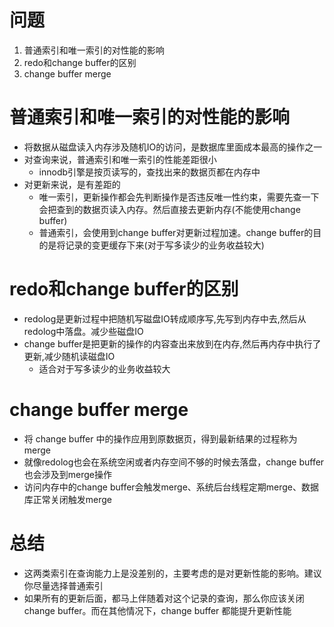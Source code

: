 # 问题
1. 普通索引和唯一索引的对性能的影响
2. redo和change buffer的区别
3. change buffer merge

# 普通索引和唯一索引的对性能的影响
- 将数据从磁盘读入内存涉及随机IO的访问，是数据库里面成本最高的操作之一
- 对查询来说，普通索引和唯一索引的性能差距很小
  - innodb引擎是按页读写的，查找出来的数据页都在内存中
- 对更新来说，是有差距的
  - 唯一索引，更新操作都会先判断操作是否违反唯一性约束，需要先查一下会把查到的数据页读入内存。然后直接去更新内存(不能使用change buffer)
  - 普通索引，会使用到change buffer对更新过程加速。change buffer的目的是将记录的变更缓存下来(对于写多读少的业务收益较大)

# redo和change buffer的区别
- redolog是更新过程中把随机写磁盘IO转成顺序写,先写到内存中去,然后从redolog中落盘。减少些磁盘IO
- change buffer是把更新的操作的内容查出来放到在内存,然后再内存中执行了更新,减少随机读磁盘IO
  - 适合对于写多读少的业务收益较大

# change buffer merge
- 将 change buffer 中的操作应用到原数据页，得到最新结果的过程称为 merge
- 就像redolog也会在系统空闲或者内存空间不够的时候去落盘，change buffer也会涉及到merge操作
- 访问内存中的change buffer会触发merge、系统后台线程定期merge、数据库正常关闭触发merge

# 总结
- 这两类索引在查询能力上是没差别的，主要考虑的是对更新性能的影响。建议你尽量选择普通索引
- 如果所有的更新后面，都马上伴随着对这个记录的查询，那么你应该关闭 change buffer。而在其他情况下，change buffer 都能提升更新性能